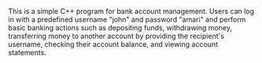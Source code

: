 This is a simple C++ program for bank account management. Users can log in with a predefined username "john" and password "amari" and perform basic banking actions such as depositing funds, withdrawing money, transferring money to another account by providing the recipient's username, checking their account balance, and viewing account statements.
